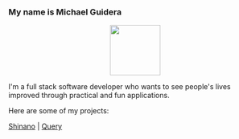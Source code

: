 ### My name is Michael Guidera
<div id="header" align="center">
  <img src="https://github.com/TheSicilian12/TheSicilian12/assets/116280986/999ad7b7-bab2-4c4e-8dc9-a0047377b1c3" width="100"/>
</div>

I'm a full stack software developer who wants to see people's lives improved through practical and fun applications.

Here are some of my projects:

<a href="https://github.com/TheSicilian12/capstone" target="_blank">Shinano</a> |
<a href="https://github.com/TheSicilian12/Query" target="_blank">Query</a>

<!--
**TheSicilian12/TheSicilian12** is a ✨ _special_ ✨ repository because its `README.md` (this file) appears on your GitHub profile.

Here are some ideas to get you started:

- 🔭 I’m currently working on ...
- 🌱 I’m currently learning ...
- 👯 I’m looking to collaborate on ...
- 🤔 I’m looking for help with ...
- 💬 Ask me about ...
- 📫 How to reach me: ...
- 😄 Pronouns: ...
- ⚡ Fun fact: ...
-->

